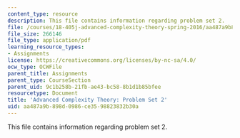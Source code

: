 ```yaml
---
content_type: resource
description: This file contains information regarding problem set 2.
file: /courses/18-405j-advanced-complexity-theory-spring-2016/aa487a9b898d0986ce3598823832b30a_MIT18_405JS16_pset2.pdf
file_size: 266146
file_type: application/pdf
learning_resource_types:
- Assignments
license: https://creativecommons.org/licenses/by-nc-sa/4.0/
ocw_type: OCWFile
parent_title: Assignments
parent_type: CourseSection
parent_uid: 9c1b258b-21fb-ae43-bc58-8b1d1b85bfee
resourcetype: Document
title: 'Advanced Complexity Theory: Problem Set 2'
uid: aa487a9b-898d-0986-ce35-98823832b30a
---
```

This file contains information regarding problem set 2.